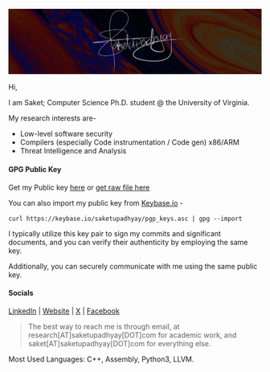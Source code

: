  ![](https://github.com/Saket-Upadhyay/Saket-Upadhyay/blob/master/sakpenback2.jpg)

Hi,

I am Saket; Computer Science Ph.D. student @ the University of Virginia.

My research interests are-
* Low-level software security
* Compilers (especially Code instrumentation / Code gen) x86/ARM
* Threat Intelligence and Analysis


#### GPG Public Key
Get my Public key [here](https://saket-upadhyay.github.io/pubkey.html) or [get raw file here](https://raw.githubusercontent.com/Saket-Upadhyay/Saket-Upadhyay.github.io/master/assets/pubkey/Saket%20Upadhyay_0x59BA0808_public.asc)

You can also import my public key from [Keybase.io](https://keybase.io/saketupadhyay) - 
```shell
curl https://keybase.io/saketupadhyay/pgp_keys.asc | gpg --import
```

I typically utilize this key pair to sign my commits and significant documents, and you can verify their authenticity by employing the same key.

Additionally, you can securely communicate with me using the same public key.

#### Socials
[LinkedIn](https://www.linkedin.com/in/saketupadhyay/) | [Website](https://saket-upadhyay.github.io) | [X](https://x.com/saketofcyber) | [Facebook](http://facebook.com/saketofcyber)

> The best way to reach me is through email, at research[AT]saketupadhyay[DOT]com for academic work, and saket[AT]saketupadhyay[DOT]com for everything else.

Most Used Languages: C++, Assembly, Python3, LLVM.
